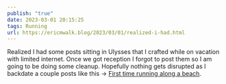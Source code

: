 ```yaml
---
publish: "true"
date: 2023-03-01 20:15:25
tags: Running
url: https://ericmwalk.blog/2023/03/01/realized-i-had.html
---
```


Realized I had some posts sitting in Ulysses that I crafted while on vacation with limited internet. Once we got reception I forgot to post them so I am going to be doing some cleanup. Hopefully nothing gets disrupted as I backdate a couple posts like this -> [First time running along a beach](https://ericmwalk.blog/2022/06/27/first-time-running.html).